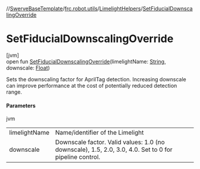 //[SwerveBaseTemplate](../../../index.md)/[frc.robot.utils](../index.md)/[LimelightHelpers](index.md)/[SetFiducialDownscalingOverride](-set-fiducial-downscaling-override.md)

# SetFiducialDownscalingOverride

[jvm]\
open fun [SetFiducialDownscalingOverride](-set-fiducial-downscaling-override.md)(limelightName: [String](https://docs.oracle.com/javase/8/docs/api/java/lang/String.html), downscale: [Float](https://kotlinlang.org/api/latest/jvm/stdlib/kotlin/-float/index.html))

Sets the downscaling factor for AprilTag detection. Increasing downscale can improve performance at the cost of potentially reduced detection range.

#### Parameters

jvm

| | |
|---|---|
| limelightName | Name/identifier of the Limelight |
| downscale | Downscale factor. Valid values: 1.0 (no downscale), 1.5, 2.0, 3.0, 4.0. Set to 0 for pipeline control. |
